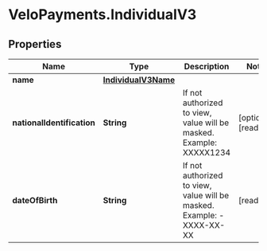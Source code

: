 # VeloPayments.IndividualV3

## Properties

Name | Type | Description | Notes
------------ | ------------- | ------------- | -------------
**name** | [**IndividualV3Name**](IndividualV3Name.md) |  | 
**nationalIdentification** | **String** | If not authorized to view, value will be masked. Example: XXXXX1234 | [optional] [readonly] 
**dateOfBirth** | **String** | If not authorized to view, value will be masked. Example: - XXXX-XX-XX | [readonly] 


